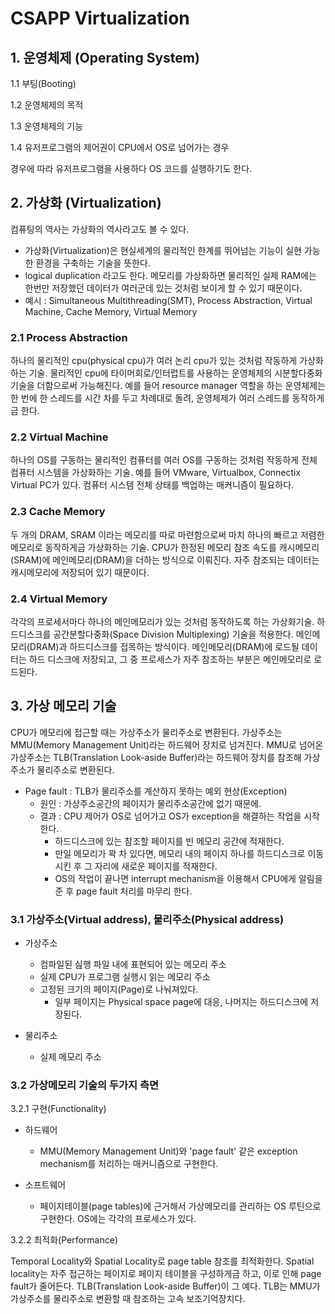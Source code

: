 # CSAPP Virtualization

## 1. 운영체제 (Operating System)

1.1 부팅(Booting)

1.2 운영체제의 목적

1.3 운영체제의 기능

1.4 유저프로그램의 제어권이 CPU에서 OS로 넘어가는 경우

경우에 따라 유저프로그램을 사용하다 OS 코드를 실행하기도 한다.

## 2. 가상화 (Virtualization)

컴퓨팅의 역사는 가상화의 역사라고도 볼 수 있다. 

- 가상화(Virtualization)은 현실세계의 물리적인 한계를 뛰어넘는 기능이 실현 가능한 환경을 구축하는 기술을 뜻한다.
- logical duplication 라고도 한다. 메모리를 가상화하면 물리적인 실제 RAM에는 한번만 저장했던 데이터가 여러군데 있는 것처럼 보이게 할 수 있기 때문이다. 
- 예시 : Simultaneous Multithreading(SMT), Process Abstraction, Virtual Machine, Cache Memory, Virtual Memory

### 2.1 Process Abstraction

하나의 물리적인 cpu(physical cpu)가 여러 논리 cpu가 있는 것처럼 작동하게 가상화하는 기술. 물리적인 cpu에 타이머회로/인터럽트를 사용하는 운영체제의 시분할다중화 기술을 더함으로써 가능해진다. 예를 들어 resource manager 역할을 하는 운영체제는 한 번에 한 스레드를 시간 차를 두고 차례대로 돌려, 운영체제가 여러 스레드를 동작하게금 한다.

### 2.2 Virtual Machine

하나의 OS를 구동하는 물리적인 컴퓨터를 여러 OS를 구동하는 것처럼 작동하게 전체 컴퓨터 시스템을 가상화하는 기술. 예를 들어 VMware, Virtualbox, Connectix Virtual PC가 있다. 컴퓨터 시스템 전체 상태를 백업하는 매커니즘이 필요하다.

### 2.3 Cache Memory

두 개의 DRAM, SRAM 이라는 메모리를 따로 마련함으로써 마치 하나의 빠르고 저렴한 메모리로 동작하게금 가상화하는 기술. CPU가 한정된 메모리 참조 속도를 캐시메모리(SRAM)에 메인메모리(DRAM)을 더하는 방식으로 이뤄진다. 자주 참조되는 데이터는 캐시메모리에 저장되어 있기 때문이다.

### 2.4 Virtual Memory

각각의 프로세서마다 하나의 메인메모리가 있는 것처럼 동작하도록 하는 가상화기술. 하드디스크를 공간분할다중화(Space Division Multiplexing) 기술을 적용한다. 메인메모리(DRAM)과 하드디스크를 접목하는 방식이다. 메인메모리(DRAM)에 로드될 데이터는 하드 디스크에 저장되고, 그 중 프로세스가 자주 참조하는 부분은 메인메모리로 로드된다.

## 3. 가상 메모리 기술

CPU가 메모리에 접근할 때는 가상주소가 물리주소로 변환된다. 가상주소는 MMU(Memory Management Unit)라는 하드웨어 장치로 넘겨진다. MMU로 넘어온 가상주소는 TLB(Translation Look-aside Buffer)라는 하드웨어 장치를 참조해 가상주소가 물리주소로 변환된다.

* Page fault : TLB가 물리주소를 계산하지 못하는 예외 현상(Exception)
  * 원인 : 가상주소공간의 페이지가 물리주소공간에 없기 때문에.
  * 결과 : CPU 제어가 OS로 넘어가고 OS가 exception을 해결하는 작업을 시작한다.
    * 하드디스크에 있는 참조할 페이지를 빈 메모리 공간에 적재한다.
    * 만일 메모리가 꽉 차 있다면, 메모리 내의 페이지 하나를 하드디스크로 이동시킨 후 그 자리에 새로운 페이지를 적재한다.
    * OS의 작업이 끝나면 interrupt mechanism을 이용해서 CPU에게 알림을 준 후 page fault 처리를 마무리 한다.

### 3.1 가상주소(Virtual address), 물리주소(Physical address)

* 가상주소
  * 컴파일된 싪행 파일 내에 표현되어 있는 메모리 주소
  * 실제 CPU가 프로그램 실행시 읽는 메모리 주소
  * 고정된 크기의 페이지(Page)로 나눠져있다.
    * 일부 페이지는 Physical space page에 대응, 나머지는 하드디스크에 저장된다.

* 물리주소
  * 실제 메모리 주소

### 3.2 가상메모리 기술의 두가지 측면

3.2.1 구현(Functionality)

* 하드웨어
  * MMU(Memory Management Unit)와 'page fault' 같은 exception mechanism를 처리하는 매커니즘으로 구현한다.

* 소프트웨어
  * 페이지테이블(page tables)에 근거해서 가상메모리를 관리하는 OS 루틴으로 구현한다. OS에는 각각의 프로세스가 있다.

3.2.2 최적화(Performance)

Temporal Locality와 Spatial Locality로 page table 참조를 최적화한다. Spatial locality는 자주 접근하는 페이지로 페이지 테이블을 구성하게금 하고, 이로 인해 page fault가 줄어든다. TLB(Translation Look-aside Buffer)이 그 예다. TLB는 MMU가 가상주소를 물리주소로 변환할 때 참조하는 고속 보조기억장치다.
